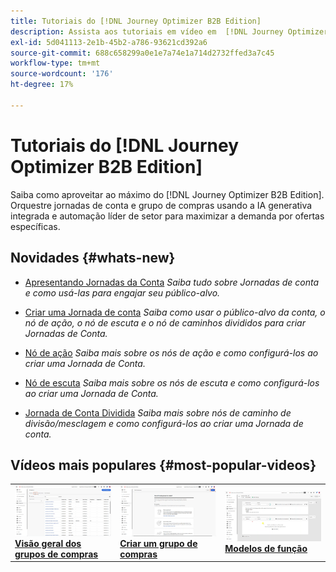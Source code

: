 ```yaml
---
title: Tutoriais do [!DNL Journey Optimizer B2B Edition]
description: Assista aos tutoriais em vídeo em  [!DNL Journey Optimizer B2B Edition]. Melhore sua compreensão de como orquestrar jornadas de conta e grupo de compras e muito mais.
exl-id: 5d041113-2e1b-45b2-a786-93621cd392a6
source-git-commit: 688c658299a0e1e7a74e1a714d2732ffed3a7c45
workflow-type: tm+mt
source-wordcount: '176'
ht-degree: 17%

---
```


# Tutoriais do [!DNL Journey Optimizer B2B Edition]

Saiba como aproveitar ao máximo do [!DNL Journey Optimizer B2B Edition]. Orquestre jornadas de conta e grupo de compras usando a IA generativa integrada e automação líder de setor para maximizar a demanda por ofertas específicas.

## Novidades {#whats-new}

* [Apresentando Jornadas da Conta](/help/account-journeys/introducing-account-journeys.md)
  _Saiba tudo sobre Jornadas de conta e como usá-las para engajar seu público-alvo._

* [Criar uma Jornada de conta](/help/account-journeys/create-an-account-journey.md)
  _Saiba como usar o público-alvo da conta, o nó de ação, o nó de escuta e o nó de caminhos divididos para criar Jornadas de Conta._

* [Nó de ação](/help/account-journeys/journey-nodes/action-node.md)
  _Saiba mais sobre os nós de ação e como configurá-los ao criar uma Jornada de Conta._

* [Nó de escuta](/help/account-journeys/journey-nodes/listen-node.md)
  _Saiba mais sobre os nós de escuta e como configurá-los ao criar uma Jornada de Conta._

* [Jornada de Conta Dividida](/help/account-journeys/journey-nodes/split-account-journey.md)
  _Saiba mais sobre nós de caminho de divisão/mesclagem e como configurá-los ao criar uma Jornada de conta._

## Vídeos mais populares {#most-popular-videos}

<table>
<tr>
<td>
<a href="/help/buying-groups/buying-groups-overview.md"><img alt="imagem em miniatura do vídeo &quot;Visão geral dos grupos de compra&quot;" src="assets/buying-groups-overview.png"></a>
<div><a href="/help/buying-groups/buying-groups-overview.md"><strong>Visão geral dos grupos de compras</strong></a></div>
</td>
<td>
<a href="/help/buying-groups/create-a-buying-group.md"><img alt="imagem em miniatura do vídeo &quot;Criar um grupo de compra&quot;" src="assets/create-a-buying-group.png"></a>
<div><a href="/help/buying-groups/create-a-buying-group.md"><strong>Criar um grupo de compras</strong></a></div>
</td>
<td>
<a href="/help/buying-groups/role-templates.md"><img alt="imagem em miniatura do vídeo &quot;Modelos de função&quot;" src="assets/role-templates.png" /></a>
<div><a href="/help/buying-groups/role-templates.md"><strong>Modelos de função</strong></a></div>
</td>
</tr>
</table>
